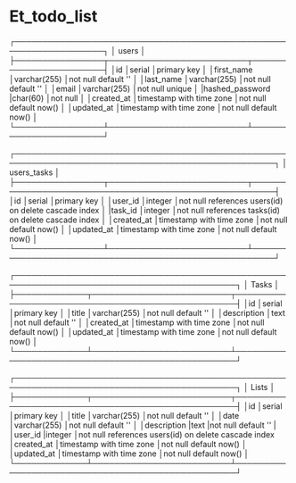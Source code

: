 # Et_todo_list
┌──────────────────────────────────────────────────────────────────┐
│                              users                               │
├────────────────┬─────────────────────────┬───────────────────────┤
│id              │serial                   │primary key            │
│first_name      │varchar(255)             │not null default ''    │
│last_name       │varchar(255)             │not null default ''    │
│email           │varchar(255)             │not null unique        │
|hashed_password |char(60)                 │not null               │
│created_at      │timestamp with time zone │not null default now() │
│updated_at      │timestamp with time zone │not null default now() │
└────────────────┴─────────────────────────┴───────────────────────┘

┌─────────────────────────────────────────────────────────────────────────────────────────────────┐
│                                        users_tasks                                              │
├────────────────┬─────────────────────────┬──────────────────────────────────────────────────────┤
│id              │serial                   │primary key                                           │
│user_id         │integer                  │not null references users(id) on delete cascade index │
|task_id         │integer                  │not null references tasks(id) on delete cascade index │
│created_at      │timestamp with time zone │not null default now()                                │
│updated_at      │timestamp with time zone │not null default now()                                │
└────────────────┴─────────────────────────┴──────────────────────────────────────────────────────┘

┌──────────────────────────────────────────────────────────────────────────────────────────┐
│                                          Tasks                                           │
├─────────────┬─────────────────────────┬──────────────────────────────────────────────────┤
│id           │serial                   │primary key                                       │
│title        │varchar(255)             │not null default ''                               │
│description  │text                     │not null default ''                               │
│created_at   │timestamp with time zone │not null default now()                            │
│updated_at   │timestamp with time zone │not null default now()                            │
└─────────────┴─────────────────────────┴──────────────────────────────────────────────────┘

┌──────────────────────────────────────────────────────────────────────────────────────────┐
│                                         Lists                                            │
├─────────────┬─────────────────────────┬──────────────────────────────────────────────────┤
│id           │serial                   │primary key                                       │
│title        │varchar(255)             │not null default ''                               │
│date         │varchar(255)             │not null default ''                               │
│description  |text                     |not null default ''                               |
│user_id      |integer                  │not null references users(id) on delete cascade index                                
│created_at   │timestamp with time zone │not null default now()                            │
│updated_at   │timestamp with time zone │not null default now()                            │
└─────────────┴─────────────────────────┴──────────────────────────────────────────────────┘

